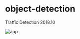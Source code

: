 # object-detection
Traffic Detection
2018.10

![app](https://user-images.githubusercontent.com/13906239/35448184-a2584880-0287-11e8-8176-080b73eb9b7d.JPG)
